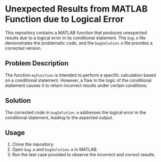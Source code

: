 # Unexpected Results from MATLAB Function due to Logical Error

This repository contains a MATLAB function that produces unexpected results due to a logical error in its conditional statement. The `bug.m` file demonstrates the problematic code, and the `bugSolution.m` file provides a corrected version.

## Problem Description

The function `myFunction` is intended to perform a specific calculation based on a conditional statement.  However, a flaw in the logic of the conditional statement causes it to return incorrect results under certain conditions.

## Solution

The corrected code in `bugSolution.m` addresses the logical error in the conditional statement, leading to the expected output.

## Usage

1. Clone the repository.
2. Open `bug.m` and `bugSolution.m` in MATLAB.
3. Run the test case provided to observe the incorrect and correct results.
